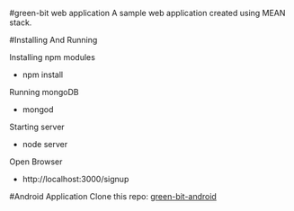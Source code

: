 #green-bit web application
A sample web application created using MEAN stack.

#Installing And Running

Installing npm modules<br/>
  - npm install<br/>

Running mongoDB<br/>
  - mongod<br/>

Starting server<br/>
  - node server<br/>

Open Browser<br/>
  - http://localhost:3000/signup<br/>

#Android Application
  Clone this repo: <a href="https://github.com/akpatil/green-bit-android">green-bit-android</a>

